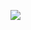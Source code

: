 ![](https://www.google.com/url?sa=i&url=https%3A%2F%2Fhelpx.adobe.com%2Fphotoshop%2Fusing%2Fconvert-color-image-black-white.html&psig=AOvVaw0Z5K640agug8JqaApLbzgC&ust=1700996658243000&source=images&cd=vfe&ved=0CBIQjRxqFwoTCMCfncCA34IDFQAAAAAdAAAAABAE)
